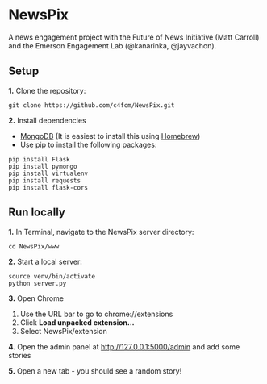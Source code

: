 NewsPix
=======

A news engagement project with the Future of News Initiative (Matt Carroll) and the Emerson Engagement Lab (@kanarinka, @jayvachon). 


## Setup

**1.** Clone the repository:

```
git clone https://github.com/c4fcm/NewsPix.git
```

**2.** Install dependencies

* [MongoDB](http://www.mongodb.org/downloads) (It is easiest to install this using [Homebrew](http://brew.sh/))
* Use pip to install the following packages:
```
pip install Flask
pip install pymongo
pip install virtualenv
pip install requests
pip install flask-cors
```

## Run locally

**1.** In Terminal, navigate to the NewsPix server directory:

```
cd NewsPix/www
```

**2.** Start a local server:

```
source venv/bin/activate
python server.py
```

**3.** Open Chrome

1. Use the URL bar to go to chrome://extensions
1. Click **Load unpacked extension...**
2. Select NewsPix/extension

**4.** Open the admin panel at http://127.0.0.1:5000/admin and add some stories

**5.** Open a new tab - you should see a random story!
